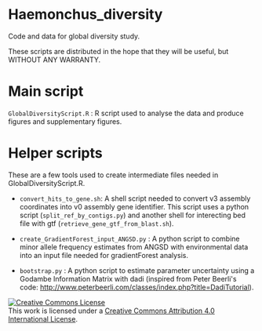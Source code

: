 # Haemonchus_diversity
Code and data for global diversity study. 

These scripts are distributed in the hope that they will be useful,
but WITHOUT ANY WARRANTY.

# Main script
```GlobalDiversityScript.R``` : R script used to analyse the data and produce figures and supplementary figures.

# Helper scripts
These are a few tools used to create intermediate files needed in GlobalDiversityScript.R.

* ``` convert_hits_to_gene.sh ```:
A shell script needed to convert v3 assembly coordinates into v0 assembly gene identifier. This script uses a python script (```split_ref_by_contigs.py```) and another shell for interecting bed file with gtf (```retrieve_gene_gtf_from_blast.sh```).

* ``` create_GradientForest_input_ANGSD.py ``` :
A python script to combine minor allele frequency estimates from ANGSD with environmental data into an input file needed for gradientForest analysis. 

* ``` bootstrap.py ``` :
A python script to estimate parameter uncertainty using a Godambe Information Matrix with dadi (inspired from Peter Beerli's code: http://www.peterbeerli.com/classes/index.php?title=DadiTutorial). 

<a rel="license" href="http://creativecommons.org/licenses/by/4.0/"><img alt="Creative Commons License" style="border-width:0" src="https://i.creativecommons.org/l/by/4.0/88x31.png" /></a><br />This work is licensed under a <a rel="license" href="http://creativecommons.org/licenses/by/4.0/">Creative Commons Attribution 4.0 International License</a>.
